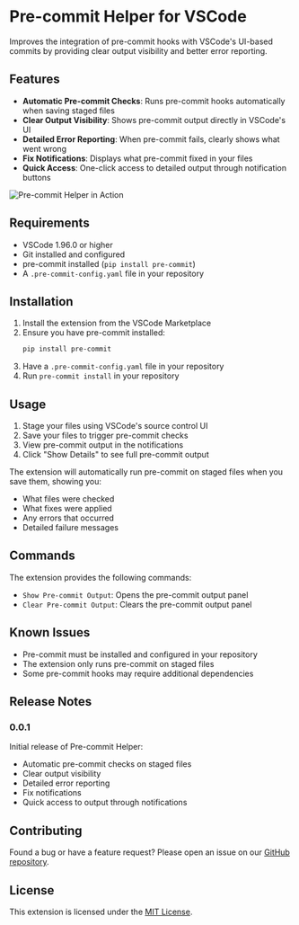 # Pre-commit Helper for VSCode

Improves the integration of pre-commit hooks with VSCode's UI-based commits by providing clear output visibility and better error reporting.

## Features

- **Automatic Pre-commit Checks**: Runs pre-commit hooks automatically when saving staged files
- **Clear Output Visibility**: Shows pre-commit output directly in VSCode's UI
- **Detailed Error Reporting**: When pre-commit fails, clearly shows what went wrong
- **Fix Notifications**: Displays what pre-commit fixed in your files
- **Quick Access**: One-click access to detailed output through notification buttons

![Pre-commit Helper in Action](images/precommit-helper.png)

## Requirements

- VSCode 1.96.0 or higher
- Git installed and configured
- pre-commit installed (`pip install pre-commit`)
- A `.pre-commit-config.yaml` file in your repository

## Installation

1. Install the extension from the VSCode Marketplace
2. Ensure you have pre-commit installed:
   ```bash
   pip install pre-commit
   ```
3. Have a `.pre-commit-config.yaml` file in your repository
4. Run `pre-commit install` in your repository

## Usage

1. Stage your files using VSCode's source control UI
2. Save your files to trigger pre-commit checks
3. View pre-commit output in the notifications
4. Click "Show Details" to see full pre-commit output

The extension will automatically run pre-commit on staged files when you save them, showing you:
- What files were checked
- What fixes were applied
- Any errors that occurred
- Detailed failure messages

## Commands

The extension provides the following commands:

- `Show Pre-commit Output`: Opens the pre-commit output panel
- `Clear Pre-commit Output`: Clears the pre-commit output panel

## Known Issues

- Pre-commit must be installed and configured in your repository
- The extension only runs pre-commit on staged files
- Some pre-commit hooks may require additional dependencies

## Release Notes

### 0.0.1

Initial release of Pre-commit Helper:
- Automatic pre-commit checks on staged files
- Clear output visibility
- Detailed error reporting
- Fix notifications
- Quick access to output through notifications

## Contributing

Found a bug or have a feature request? Please open an issue on our [GitHub repository](https://github.com/devin-ai/vscode-precommit-helper).

## License

This extension is licensed under the [MIT License](LICENSE).

